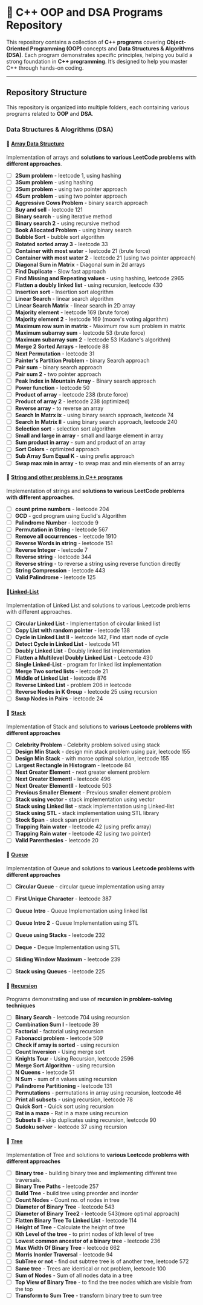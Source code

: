 # 🚀 C++ OOP and DSA Programs Repository  

This repository contains a collection of **C++ programs** covering **Object-Oriented Programming (OOP)** concepts and **Data Structures & Algorithms (DSA)**. Each program demonstrates specific principles, helping you build a strong foundation in **C++ programming**. It’s designed to help you master C++ through hands-on coding.

---

## Repository Structure

This repository is organized into multiple folders, each containing various programs related to **OOP** and **DSA**.

### Data Structures & Alogrithms (DSA)

#### 🔹 [Array Data Structure](./Array%20data%20structure/)  
Implementation of arrays and **solutions to various LeetCode problems with different approaches**.  

- [ ] **2Sum problem** - leetcode 1, using hashing
- [ ] **3Sum problem** - using hashing
- [ ] **3Sum problem** - using two pointer approach
- [ ] **4Sum problem** - using two pointer approach
- [ ] **Aggressive Cows Problem** - binary search approach
- [ ] **Buy and sell** - leetcode 121
- [ ] **Binary search** - using iterative method
- [ ] **Binary search 2** - using recursive method
- [ ] **Book Allocated Problem** - using binary search
- [ ] **Bubble Sort** - bubble sort algorithm 
- [ ] **Rotated sorted array 3** - leetcode 33
- [ ] **Container with most water** - leetcode 21 (brute force)
- [ ] **Container with most water 2** - leetcode 21 (using two pointer approach)
- [ ] **Diagonal Sum in Matrix** - Diagonal sum in 2d arrays
- [ ] **Find Duplicate** - Slow fast approach
- [ ] **Find Missing and Repeating values** - using hashing, leetcode 2965
- [ ] **Flatten a doubly linked list** - using recursion, leetcode 430
- [ ] **Insertion sort** - Insertion sort alogrithm
- [ ] **Linear Search** - linear search algorithm
- [ ] **Linear Search Matrix** - linear search in 2D array
- [ ] **Majority element** - leetcode 169 (brute force)
- [ ] **Majority element 2** - leetcode 169 (moore's voting algorithm)
- [ ] **Maximum row sum in matrix** - Maximum row sum problem in matrix
- [ ] **Maximum subarray sum** - leetcode 53 (brute force)
- [ ] **Maximum subarray sum 2** - leetcode 53 (Kadane's algorithm)
- [ ] **Merge 2 Sorted Arrays** - leetcode 88 
- [ ] **Next Permutation** - leetcode 31
- [ ] **Painter's Partition Problem** - binary Search approach
- [ ] **Pair sum** - binary search approach
- [ ] **Pair sum 2** - two pointer approach
- [ ] **Peak Index in Mountain Array** - Binary search approach
- [ ] **Power function** - leetcode 50
- [ ] **Product of array** - leetcode 238 (brute force)
- [ ] **Product of array 2** - leetcode 238 (optimized)
- [ ] **Reverse array** - to reverse an array
- [ ] **Search In Matrx ix** - using binary search approach, leetcode 74
- [ ] **Search In Matrix II** - using binary search approach, leetcode 240
- [ ] **Selection sort** - selection sort algorithm
- [ ] **Small and large in array** - small and laarge element in array
- [ ] **Sum product in array** - sum and product of an array
- [ ] **Sort Colors** - optimized approach
- [ ] **Sub Array Sum Equal K** - using prefix approach
- [ ] **Swap max min in array** - to swap max and min elements of an array

#### 🔹 [String and other problems in C++ programs](./Strings/)
Implementation of strings and **solutions to various LeetCode problems with different approaches**.  

- [ ] **count prime numbers** - leetcode 204
- [ ] **GCD** - gcd program using Euclid's Algorithm
- [ ] **Palindrome Number** - leetcode 9
- [ ] **Permutation in String** - leetcode 567
- [ ] **Remove all occurrences** - leetcode 1910
- [ ] **Reverse Words in string** - leetcode 151
- [ ] **Reverse Integer** - leetcode 7
- [ ] **Reverse string** - leetcode 344
- [ ] **Reverse string** - to reverse a string using reverse function directly
- [ ] **String Compression** - leetcode 443
- [ ] **Valid Palindrome** - leetcode 125

#### 🔹[Linked-List](./LinkedList/)
Implementation of Linked List and solutions to various Leetcode problems with different approaches.

- [ ] **Circular Linked List** - Implementation of circular linked list
- [ ] **Copy List with random pointer** - leetcode 138 
- [ ] **Cycle in Linked List II** - leetcode 142, Find start node of cycle
- [ ] **Detect Cycle in Linked List** - leetcode 141
- [ ] **Doubly Linked List** - Doubly linked list implementation
- [ ] **Flatten a Multilevel Doubly Linked List** - Leetcode 430
- [ ] **Single Linked-List** - program for linked list implementation 
- [ ] **Merge Two sorted lists** - leetcode 21
- [ ] **Middle of Linked List** - leetcode 876
- [ ] **Reverse Linked List** - problem 206 in leetcode
- [ ] **Reverse Nodes in K Group** - leetcode 25 using recursion
- [ ] **Swap Nodes in Pairs** - leetcode 24

#### 🔹 [Stack](./Stack/)  
Implementation of Stack and solutions to **various Leetcode problems with different approaches**

- [ ] **Celebrity Problem** - Celebrity problem solved using stack
- [ ] **Design Min Stack** - design min stack problem using pair, leetcode 155
- [ ] **Design Min Stack** - with moroe optimal solution, leetcode 155
- [ ] **Largest Rectangle in Histogram** - leetcode 84
- [ ] **Next Greater Element** - next greater element problem
- [ ] **Next Greater ElementI** - leetcode 496
- [ ] **Next Greater ElementII** - leetcode 503
- [ ] **Previous Smaller Element** - Previous smaller element problem
- [ ] **Stack using vector** - stack implementation using vector
- [ ] **Stack using Linked list** - stack implementation using Linked-list
- [ ] **Stack using STL** - stack implementation using STL library
- [ ] **Stock Span** - stock span problem
- [ ] **Trapping Rain water** - leetcode 42 (using prefix array)
- [ ] **Trapping Rain water** - leetcode 42 (using two pointer)
- [ ] **Valid Parenthesies** - leetcode 20

#### 🔹 [Queue](./Queue/)  
Implementation of Queue and solutions to **various Leetcode problems with different approaches**

- [ ] **Circular Queue** - circular queue implementation using array
- [ ] **First Unique Character** - leetcode 387
- [ ] **Queue Intro** - Queue Implementation using linked list
- [ ] **Queue Intro 2** - Queue Implementation using STL
- [ ] **Queue using Stacks** - leetcode 232 
- [ ] **Deque** - Deque Implementation using STL
- [ ] **Sliding Window Maximum** - leetcode 239
- [ ] **Stack using Queues** - leetcode 225 


#### 🔹 [Recursion](./Recursion/)  
Programs demonstrating and use of **recursion in problem-solving techniques**

- [ ] **Binary Search** - leetcode 704 using recursion
- [ ] **Combination Sum I** - leetcode 39
- [ ] **Factorial** - factorial using recursion
- [ ] **Fabonacci problem** - leetcode 509
- [ ] **Check if array is sorted** - using recursion 
- [ ] **Count Inversion** - Using merge sort
- [ ] **Knights Tour** - Using Recursion, leetcode 2596
- [ ] **Merge Sort Algorithm** - using recursion
- [ ] **N Queens** - leetcode 51
- [ ] **N Sum** - sum of n values using recursion
- [ ] **Palindrome Partitioning** - leetcode 131
- [ ] **Permutations** - permutations in array using recursion, leetcode 46
- [ ] **Print all subsets** - using recursion, leetcode 78
- [ ] **Quick Sort** - Quick sort using recursion
- [ ] **Rat in a maze** - Rat in a maze using recursion
- [ ] **Subsets II** - skip duplicates using recursion, leetcode 90
- [ ] **Sudoku solver** - leetcode 37 using recursion

#### 🔹 [Tree](./Tree/)  
Implementation of Tree and solutions to **various Leetcode problems with different approaches**

- [ ] **Binary tree** - building binary tree and implementing different tree traversals.
- [ ] **Binary Tree Paths** - leetcode 257
- [ ] **Build Tree** - build tree using preorder and inorder
- [ ] **Count Nodes** - Count no. of nodes in tree
- [ ] **Diameter of Binary Tree** - leetcode 543
- [ ] **Diameter of Binary Tree2** - leetcode 543(more optimal approach)
- [ ] **Flatten Binary Tree To Linked List** - leetcode 114
- [ ] **Height of Tree** - Calculate the height of tree
- [ ] **Kth Level of the tree** - to print nodes of kth level of tree
- [ ] **Lowest common ancestor of a binary tree** - leetcode 236
- [ ] **Max Width Of Binary Tree** - leetcode 662
- [ ] **Morris Inorder Traversal** - leetcode 94
- [ ] **SubTree or not** - find out subtree tree is of another tree, leetcode 572
- [ ] **Same tree** - Trees are identical or not problem, leetcode 100
- [ ] **Sum of Nodes** - Sum of all nodes data in a tree
- [ ] **Top View of Binary Tree** - to find the tree nodes which are visible from the top
-[ ] **Transform to Sum Tree** - transform binary tree to sum tree
